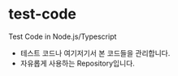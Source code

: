 # test-code
Test Code in Node.js/Typescript
- 테스트 코드나 여기저기서 본 코드들을 관리합니다.
- 자유롭게 사용하는 Repository입니다.